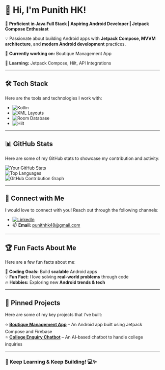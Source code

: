 # 👋 Hi, I'm Punith HK!

🚀 **Proficient in Java Full Stack | Aspiring Android Developer | Jetpack Compose Enthusiast**

💡 Passionate about building Android apps with **Jetpack Compose, MVVM architecture**, and **modern Android development** practices.

📌 **Currently working on:** Boutique Management App

🎯 **Learning:** Jetpack Compose, Hilt, API Integrations

---

## 🛠 **Tech Stack**  
Here are the tools and technologies I work with:

- ![Kotlin](https://img.shields.io/badge/Kotlin-Android-blue?logo=kotlin)
- ![XML Layouts](https://img.shields.io/badge/Xml_Layout%20-UI-blue?logo=android)
- ![Room Database](https://img.shields.io/badge/Room-Database-green?logo=sqlite)
- ![Hilt](https://img.shields.io/badge/Hilt-DI-yellow?logo=dagger)

---

## 📊 **GitHub Stats**
Here are some of my GitHub stats to showcase my contribution and activity:

![Your GitHub Stats](https://github-readme-stats.vercel.app/api?username=punithhk9353424693&show_icons=true&theme=radical)  
![Top Languages](https://github-readme-stats.vercel.app/api/top-langs/?username=punithhk9353424693&layout=compact&theme=radical)  
![GitHub Contribution Graph](https://github-readme-activity-graph.vercel.app/graph?username=punithhk9353424693&theme=react)  

---

## 🔗 **Connect with Me**
I would love to connect with you! Reach out through the following channels:

- [![LinkedIn](https://img.shields.io/badge/-LinkedIn-blue?style=flat&logo=linkedin)](https://www.linkedin.com/in/punith-hk/)
- 📫 **Email:** [punithhk48@gmail.com](mailto:punithhk48@gmail.com)

---

## 🏆 **Fun Facts About Me**
Here are a few fun facts about me:

🎯 **Coding Goals:** Build **scalable** Android apps  
💡 **Fun Fact:** I love solving **real-world problems** through code  
🔥 **Hobbies:** Exploring new **Android trends & tech**  

---

## 🚀 **Pinned Projects**
Here are some of my key projects that I've built:

⭐ **[Boutique Management App](https://github.com/punithhk9353424693/boutique-app)** – An Android app built using Jetpack Compose and Firebase  
⭐ **[College Enquiry Chatbot](https://github.com/punithhk9353424693/college-chatbot)** – An AI-based chatbot to handle college inquiries  

---

### **📌 Keep Learning & Keep Building!** 💻✨
